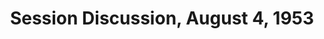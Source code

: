 ---
layout: manifest
title: Session Discussion, August 4, 1953
manifest_name: session-discussion-august-4-1953

---